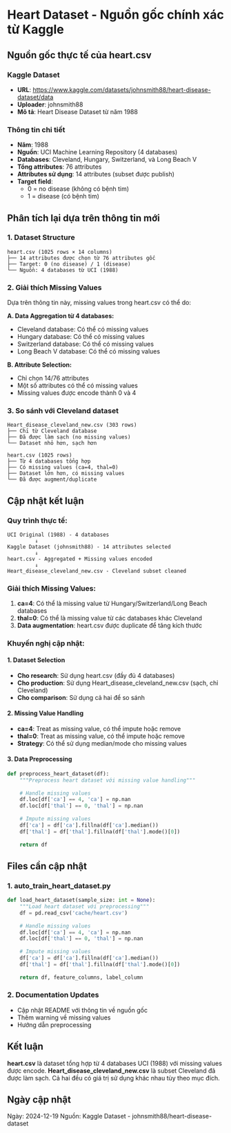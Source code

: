 # Heart Dataset - Nguồn gốc chính xác từ Kaggle

## Nguồn gốc thực tế của heart.csv

### Kaggle Dataset
- **URL**: https://www.kaggle.com/datasets/johnsmith88/heart-disease-dataset/data
- **Uploader**: johnsmith88
- **Mô tả**: Heart Disease Dataset từ năm 1988

### Thông tin chi tiết
- **Năm**: 1988
- **Nguồn**: UCI Machine Learning Repository (4 databases)
- **Databases**: Cleveland, Hungary, Switzerland, và Long Beach V
- **Tổng attributes**: 76 attributes
- **Attributes sử dụng**: 14 attributes (subset được publish)
- **Target field**: 
  - 0 = no disease (không có bệnh tim)
  - 1 = disease (có bệnh tim)

## Phân tích lại dựa trên thông tin mới

### 1. Dataset Structure
```
heart.csv (1025 rows × 14 columns)
├── 14 attributes được chọn từ 76 attributes gốc
├── Target: 0 (no disease) / 1 (disease)
└── Nguồn: 4 databases từ UCI (1988)
```

### 2. Giải thích Missing Values
Dựa trên thông tin này, missing values trong heart.csv có thể do:

**A. Data Aggregation từ 4 databases:**
- Cleveland database: Có thể có missing values
- Hungary database: Có thể có missing values  
- Switzerland database: Có thể có missing values
- Long Beach V database: Có thể có missing values

**B. Attribute Selection:**
- Chỉ chọn 14/76 attributes
- Một số attributes có thể có missing values
- Missing values được encode thành 0 và 4

### 3. So sánh với Cleveland dataset
```
Heart_disease_cleveland_new.csv (303 rows)
├── Chỉ từ Cleveland database
├── Đã được làm sạch (no missing values)
└── Dataset nhỏ hơn, sạch hơn

heart.csv (1025 rows)  
├── Từ 4 databases tổng hợp
├── Có missing values (ca=4, thal=0)
├── Dataset lớn hơn, có missing values
└── Đã được augment/duplicate
```

## Cập nhật kết luận

### Quy trình thực tế:
```
UCI Original (1988) - 4 databases
         ↓
Kaggle Dataset (johnsmith88) - 14 attributes selected
         ↓
heart.csv - Aggregated + Missing values encoded
         ↓
Heart_disease_cleveland_new.csv - Cleveland subset cleaned
```

### Giải thích Missing Values:
1. **ca=4**: Có thể là missing value từ Hungary/Switzerland/Long Beach databases
2. **thal=0**: Có thể là missing value từ các databases khác Cleveland
3. **Data augmentation**: heart.csv được duplicate để tăng kích thước

### Khuyến nghị cập nhật:

#### 1. Dataset Selection
- **Cho research**: Sử dụng heart.csv (đầy đủ 4 databases)
- **Cho production**: Sử dụng Heart_disease_cleveland_new.csv (sạch, chỉ Cleveland)
- **Cho comparison**: Sử dụng cả hai để so sánh

#### 2. Missing Value Handling
- **ca=4**: Treat as missing value, có thể impute hoặc remove
- **thal=0**: Treat as missing value, có thể impute hoặc remove
- **Strategy**: Có thể sử dụng median/mode cho missing values

#### 3. Data Preprocessing
```python
def preprocess_heart_dataset(df):
    """Preprocess heart dataset với missing value handling"""
    
    # Handle missing values
    df.loc[df['ca'] == 4, 'ca'] = np.nan
    df.loc[df['thal'] == 0, 'thal'] = np.nan
    
    # Impute missing values
    df['ca'] = df['ca'].fillna(df['ca'].median())
    df['thal'] = df['thal'].fillna(df['thal'].mode()[0])
    
    return df
```

## Files cần cập nhật

### 1. auto_train_heart_dataset.py
```python
def load_heart_dataset(sample_size: int = None):
    """Load heart dataset với preprocessing"""
    df = pd.read_csv('cache/heart.csv')
    
    # Handle missing values
    df.loc[df['ca'] == 4, 'ca'] = np.nan
    df.loc[df['thal'] == 0, 'thal'] = np.nan
    
    # Impute missing values
    df['ca'] = df['ca'].fillna(df['ca'].median())
    df['thal'] = df['thal'].fillna(df['thal'].mode()[0])
    
    return df, feature_columns, label_column
```

### 2. Documentation Updates
- Cập nhật README với thông tin về nguồn gốc
- Thêm warning về missing values
- Hướng dẫn preprocessing

## Kết luận

**heart.csv** là dataset tổng hợp từ 4 databases UCI (1988) với missing values được encode. **Heart_disease_cleveland_new.csv** là subset Cleveland đã được làm sạch. Cả hai đều có giá trị sử dụng khác nhau tùy theo mục đích.

## Ngày cập nhật
Ngày: 2024-12-19
Nguồn: Kaggle Dataset - johnsmith88/heart-disease-dataset
